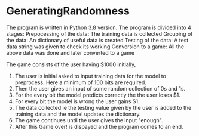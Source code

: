 # GeneratingRandomness

The program is written in Python 3.8 version.
The program is divided into 4 stages: 
  Prepocessing of the data: The training data is collected
  Grouping of the data: An dictionary of useful data is created
  Testing of the data: A test data string was given to check its working
  Conversion to a game: All the above data was done and later converted to a game
 
The game consists of the user having $1000 initially,
  1. The user is initial asked to input training data for the model to preprocess. Here a minimum of 100 bits are required.
  2. Then the user gives an input of some random collection of 0s and 1s. 
  3. For the every bit the model predicts correctly the the user loses $1.
  4. For every bit the model is wrong the user gains $1.
  5. The data collected ie the testing value given by the user is added to the training data and the model updates the dictionary.
  6. The game continues until the user gives the input "enough".
  7. After this Game over! is dispayed and the program comes to an end.

